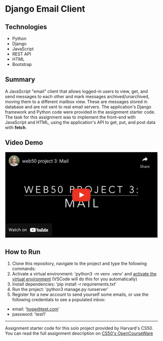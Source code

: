 # Django Email Client


## Technologies
* Python
* Django
* JavaScript
* REST API
* HTML
* Bootstrap

## Summary
A JavaScript "email" client that allows logged-in users to view, get, and send messages to each other and mark messages archived/unarchived, moving them to a different mailbox view. These are messages stored in database and are not sent to real email servers. The application's Django framework and Python code were provided in the assignment starter code. The task for this assignment was to implement the front-end with JavaScript and HTML, using the application's API to get, put, and post data with **fetch**.

## Video Demo

<a href="https://youtu.be/LAfUUua-gYM">
<img src="vid.png" alt="video demo" width="600px">
</a>

## How to Run
1. Clone this repository, navigate to the project and type the following commands:
2. Activate a virtual environment: 'python3 -m venv .venv' and <a href="https://docs.python.org/3/tutorial/venv.html">activate the virtual environment</a> (VSCode will do this for you automatically)
3. Install dependencies: 'pip install -r requirements.txt'
4. Run the project: 'python3 manage.py runserver'
5. Register for a new account to send yourself some emails, or use the following credentials to see a populated inbox:
* email: 'hope@test.com'
* password: 'test1'

---

Assignment starter code for this solo project provided by Harvard's CS50. You can read the full assignment description on [CS50's OpenCourseWare](https://cs50.harvard.edu/web/2020/projects/3/mail/)


